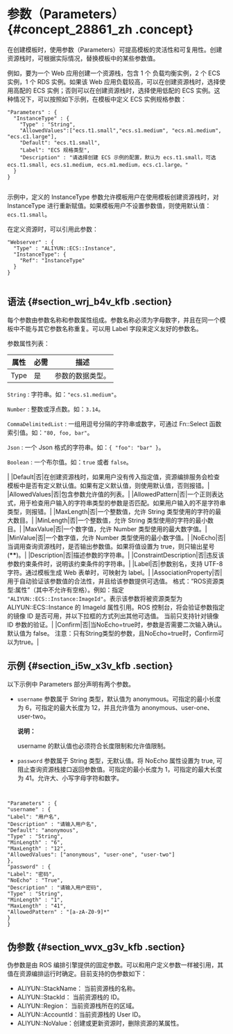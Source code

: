 # 参数（Parameters） {#concept_28861_zh .concept}

在创建模板时，使用参数（Parameters）可提高模板的灵活性和可复用性。创建资源栈时，可根据实际情况，替换模板中的某些参数值。

例如，要为一个 Web 应用创建一个资源栈，包含 1 个 负载均衡实例，2 个 ECS 实例，1 个 RDS 实例。如果该 Web 应用负载较高，可以在创建资源栈时，选择使用高配的 ECS 实例；否则可以在创建资源栈时，选择使用低配的 ECS 实例。这种情况下，可以按照如下示例，在模板中定义 ECS 实例规格参数：

``` {#codeblock_n73_h2o_xd2 .language-json}
"Parameters" : {
  "InstanceType" : {
    "Type" : "String",
    "AllowedValues":["ecs.t1.small","ecs.s1.medium", "ecs.m1.medium", "ecs.c1.large"],
    "Default": "ecs.t1.small",
    "Label": "ECS 规格类型",
    "Description" : "请选择创建 ECS 示例的配置，默认为 ecs.t1.small，可选 ecs.t1.small, ecs.s1.medium, ecs.m1.medium，ecs.c1.large。"
  }
}
		
```

示例中，定义的 InstanceType 参数允许模板用户在使用模板创建资源栈时，对 InstanceType 进行重新赋值。如果模板用户不设置参数值，则使用默认值： `ecs.t1.small`。

在定义资源时，可以引用此参数：

``` {#codeblock_yzw_y4s_0x8}
"Webserver" : {
  "Type" : "ALIYUN::ECS::Instance",
  "InstanceType": {
    "Ref": "InstanceType"
  }
}
		
```

## 语法 {#section_wrj_b4v_kfb .section}

每个参数由参数名称和参数属性组成。参数名称必须为字母数字，并且在同一个模板中不能与其它参数名称重复。可以用 Label 字段来定义友好的参数名。

参数属性列表：

|属性|必需|描述|
|--|--|--|
|Type|是| 参数的数据类型。

  `String`
 :   字符串。如：`"ecs.s1.medium"`。

  `Number`
 :   整数或浮点数。如：`3.14`。

  `CommaDelimitedList`
 :   一组用逗号分隔的字符串或数字，可通过 Fn::Select 函数索引值。如：`"80, foo, bar"`。

  `Json`
 :   一个 Json 格式的字符串。如：`{ "foo": "bar" }`。

  `Boolean`
 :   一个布尔值。如：`true` 或者 `false`。

  |
|Default|否|在创建资源栈时，如果用户没有传入指定值，资源编排服务会检查模板中是否有定义默认值。如果有定义默认值，则使用默认值，否则报错。|
|AllowedValues|否|包含参数允许值的列表。|
|AllowedPattern|否|一个正则表达式，用于检查用户输入的字符串类型的参数是否匹配。如果用户输入的不是字符串类型，则报错。|
|MaxLength|否|一个整数值，允许 String 类型使用的字符的最大数目。|
|MinLength|否|一个整数值，允许 String 类型使用的字符的最小数目。|
|MaxValue|否|一个数字值，允许 Number 类型使用的最大数字值。|
|MinValue|否|一个数字值，允许 Number 类型使用的最小数字值。|
|NoEcho|否|当调用查询资源栈时，是否输出参数值。如果将值设置为 true，则只输出星号 \(**\*\***\)。|
|Description|否|描述参数的字符串。|
|ConstraintDescription|否|违反该参数约束条件时，说明该约束条件的字符串。|
|Label|否|参数别名，支持 UTF-8 字符。通过模板生成 Web 表单时，可映射为 label。|
|AssociationProperty|否|用于自动验证该参数值的合法性，并且给该参数提供可选值。 格式：”ROS资源类型:属性”（其中不允许有空格）。例如：指定 `"ALIYUN::ECS::Instance:ImageId"`。表示该参数将被资源类型为 ALIYUN::ECS::Instance 的 ImageId 属性引用。ROS 控制台，将会验证参数指定的镜像 ID 是否可用，并以下拉框的方式列出其他可选值。 当前只支持针对镜像 ID 参数的验证。|
|Confirm|否|当NoEcho=true时，参数是否需要二次输入确认。默认值为 false。 注意：只有String类型的参数，且NoEcho=true时，Confirm可以为true。|

## 示例 {#section_i5w_x3v_kfb .section}

以下示例中 Parameters 部分声明有两个参数。

-   `username` 参数属于 String 类型，默认值为 anonymous。可指定的最小长度为 6，可指定的最大长度为 12，并且允许值为 anonymous、user-one、user-two。

    **说明：** 

    username 的默认值也必须符合长度限制和允许值限制。

-   `password` 参数属于 String 类型，无默认值。将 NoEcho 属性设置为 true, 可阻止查询资源栈接口返回参数值。可指定的最小长度为 1，可指定的最大长度为 41。允许大、小写字母字符和数字。

``` {#codeblock_uor_xj4_i8m .language-json}


"Parameters" : {
"username" : {
"Label": "用户名",
"Description" : "请输入用户名",
"Default": "anonymous",
"Type" : "String",
"MinLength" : "6",
"MaxLength" : "12",
"AllowedValues": ["anonymous", "user-one", "user-two"]
},
"password" : {
"Label": "密码",
"NoEcho" : "True",
"Description" : "请输入用户密码",
"Type" : "String",
"MinLength" : "1",
"MaxLength" : "41",
"AllowedPattern" : "[a-zA-Z0-9]*"
}
}
```

## 伪参数 {#section_wvx_g3v_kfb .section}

伪参数是由 ROS 编排引擎提供的固定参数。可以和用户定义参数一样被引用，其值在资源编排运行时确定。目前支持的伪参数如下：

-   ALIYUN::StackName： 当前资源栈的名称。
-   ALIYUN::StackId： 当前资源栈的 ID。
-   ALIYUN::Region： 当前资源栈所在的区域。
-   ALIYUN::AccountId：当前资源栈的 User ID。
-   ALIYUN::NoValue：创建或更新资源时，删除资源的某属性。

